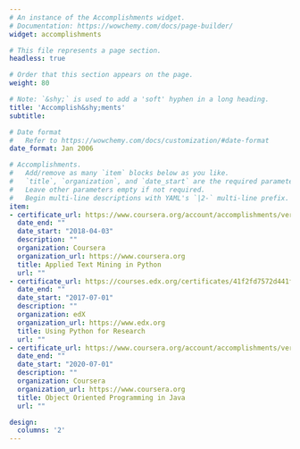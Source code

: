 ```yaml
---
# An instance of the Accomplishments widget.
# Documentation: https://wowchemy.com/docs/page-builder/
widget: accomplishments

# This file represents a page section.
headless: true

# Order that this section appears on the page.
weight: 80

# Note: `&shy;` is used to add a 'soft' hyphen in a long heading.
title: 'Accomplish&shy;ments'
subtitle:

# Date format
#   Refer to https://wowchemy.com/docs/customization/#date-format
date_format: Jan 2006

# Accomplishments.
#   Add/remove as many `item` blocks below as you like.
#   `title`, `organization`, and `date_start` are the required parameters.
#   Leave other parameters empty if not required.
#   Begin multi-line descriptions with YAML's `|2-` multi-line prefix.
item:
- certificate_url: https://www.coursera.org/account/accomplishments/verify/L6N27SQFQ6N6
  date_end: ""
  date_start: "2018-04-03"
  description: ""
  organization: Coursera
  organization_url: https://www.coursera.org
  title: Applied Text Mining in Python
  url: ""
- certificate_url: https://courses.edx.org/certificates/41f2fd7572d441f1aec2cb0e59a41fa6
  date_end: ""
  date_start: "2017-07-01"
  description: ""
  organization: edX
  organization_url: https://www.edx.org
  title: Using Python for Research
  url: ""
- certificate_url: https://www.coursera.org/account/accomplishments/verify/Z5BA4UCGGVTM
  date_end: ""
  date_start: "2020-07-01"
  description: ""
  organization: Coursera
  organization_url: https://www.coursera.org
  title: Object Oriented Programming in Java
  url: ""

design:
  columns: '2' 
---
```

